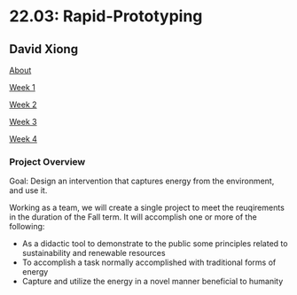 # 22.03: Rapid-Prototyping
## David Xiong

[About](https://dtxiong.github.io/rapid-prototyping/about)

[Week 1](https://dtxiong.github.io/rapid-prototyping/week1)

[Week 2](https://dtxiong.github.io/rapid-prototyping/week2)

[Week 3](https://dtxiong.github.io/rapid-prototyping/week3)

[Week 4](https://dtxiong.github.io/rapid-prototyping/week4)

### Project Overview

Goal: Design an intervention that captures energy from the environment, and use it.

Working as a team, we will create a single project to meet the reuqirements in the duration of the Fall term. 
It will accomplish one or more of the following:
- As a didactic tool to demonstrate to the public some principles related to sustainability and renewable resources
- To accomplish a task normally accomplished with traditional forms of energy
- Capture and utilize the energy in a novel manner beneficial to humanity


